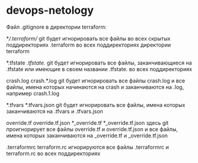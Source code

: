 # devops-netology
Файл .gitignore в директории terraform:

**/.terraform/*
git будет игнорировать все файлы во всех скрытых поддиректориях .terraform во всех поддиректориях директории terraform

*.tfstate
*.tfstate.*
git будет игнорировать все файлы, заканчивающиеся на .tfstate или имеющие в своем названии .tfstate. во всех поддиректориях

crash.log
crash.*.log
git будет игнорировать все файлы crash.log и все файлы, имена которых начинаются на crash и заканчиваются на .log, например crash.1.log

*.tfvars
*.tfvars.json
git будет игнорировать все файлы, имена которых заканчиваются на .tfvars и .tfvars.json

override.tf
override.tf.json
*_override.tf
*_override.tf.json
здесь git проигнорирует все файлы override.tf и override.tf.json и все файлы, имена которых заканчиваются на _override.tf и _override.tf.json

.terraformrc
terraform.rc
игнорируются все файлы .terraformrc и terraform.rc во всех поддиректориях
